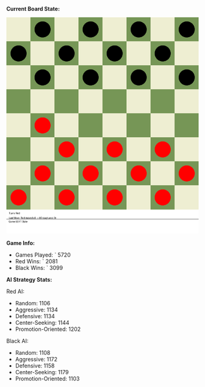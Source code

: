 
**Current Board State:**  
<!-- START_GIF -->
![Checkers Game](./checkers_game.gif)
<!-- END_GIF -->

**Game Info:**  
- Games Played: `<!-- GAMES_PLAYED --> 5720
- Red Wins: `<!-- RED_WINS --> 2081
- Black Wins: `<!-- BLACK_WINS --> 3099

<!-- AI_STATS -->
**AI Strategy Stats:**

Red AI:
- Random: 1106
- Aggressive: 1134
- Defensive: 1134
- Center-Seeking: 1144
- Promotion-Oriented: 1202

Black AI:
- Random: 1108
- Aggressive: 1172
- Defensive: 1158
- Center-Seeking: 1179
- Promotion-Oriented: 1103
